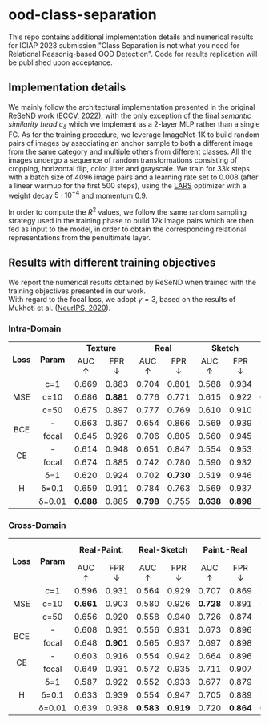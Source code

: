 # ood-class-separation

This repo contains additional implementation details and numerical results for ICIAP 2023 submission "Class Separation is not what you need for Relational Reasonig-based OOD Detection".
Code for results replication will be published upon acceptance. 

## Implementation details

We mainly follow the architectural implementation presented in the original ReSeND work
([ECCV, 2022](https://www.ecva.net/papers/eccv_2022/papers_ECCV/papers/136850181.pdf)),
with the only exception of the final *semantic similarity head* $c_\delta$ which we implement as a 2-layer MLP rather than a single FC.
As for the training procedure, we leverage ImageNet-1K to build random pairs of images by associating an
anchor sample to both a different image from the same category and multiple others from different classes.
All the images undergo a sequence of random transformations consisting of cropping, horizontal flip, color jitter and grayscale.
We train for 33k steps with a batch size of 4096 image pairs and a learning rate set to 0.008 (after a linear warmup
for the first 500 steps), using the [LARS](https://arxiv.org/abs/1708.03888) optimizer with a weight decay $5 \cdot 10^{-4}$ and momentum 0.9.

In order to compute the $R^2$ values, we follow the same random sampling strategy used in the training phase to build
12k image pairs which are then fed as input to the model, in order to obtain the corresponding relational representations from the penultimate
layer.


## Results with different training objectives

We report the numerical results obtained by ReSeND when trained with the training objectives presented in our work. <br>
With regard to the focal loss, we adopt $\gamma = 3$, based on the results of Mukhoti et al.
([NeurIPS, 2020](https://proceedings.neurips.cc/paper/2020/file/aeb7b30ef1d024a76f21a1d40e30c302-Paper.pdf)). 

### Intra-Domain

<div class="adjustbox">
<div id="tab:losses_results">
<table>
<tbody>
<tr class="odd">
<td rowspan="2" style="text-align: center;"><strong>Loss</strong></td>
<td rowspan="2" style="text-align: center;"><strong>Param</strong></td>
<td colspan="2"
style="text-align: center;"><strong>Texture</strong></td>
<td colspan="2" style="text-align: center;"><strong>Real</strong></td>
<td colspan="2" style="text-align: center;"><strong>Sketch</strong></td>
<td colspan="2"
style="text-align: center;"><strong>Painting</strong></td>
<td colspan="2" style="text-align: center;"><strong>Avg</strong></td>
<td style="text-align: center;"><strong>ImageNet</strong></td>
</tr>
<tr class="even">
<td style="text-align: center;">AUC <span
class="math inline">↑</span></td>
<td style="text-align: center;">FPR <span
class="math inline">↓</span></td>
<td style="text-align: center;">AUC <span
class="math inline">↑</span></td>
<td style="text-align: center;">FPR <span
class="math inline">↓</span></td>
<td style="text-align: center;">AUC <span
class="math inline">↑</span></td>
<td style="text-align: center;">FPR <span
class="math inline">↓</span></td>
<td style="text-align: center;">AUC <span
class="math inline">↑</span></td>
<td style="text-align: center;">FPR <span
class="math inline">↓</span></td>
<td style="text-align: center;">AUC <span
class="math inline">↑</span></td>
<td style="text-align: center;">FPR <span
class="math inline">↓</span></td>
<td style="text-align: center;"><span
class="math inline"><em>R</em><sup>2</sup></span></td>
</tr>
<tr class="odd">
<td rowspan="3" style="text-align: center;">MSE</td>
<td style="text-align: center;">c=1</td>
<td style="text-align: center;">0.669</td>
<td style="text-align: center;">0.883</td>
<td style="text-align: center;">0.704</td>
<td style="text-align: center;">0.801</td>
<td style="text-align: center;">0.588</td>
<td style="text-align: center;">0.934</td>
<td style="text-align: center;">0.680</td>
<td style="text-align: center;">0.853</td>
<td style="text-align: center;">0.660</td>
<td style="text-align: center;">0.868</td>
<td style="text-align: center;">0.520</td>
</tr>
<tr class="even">
<td style="text-align: center;">c=10</td>
<td style="text-align: center;">0.686</td>
<td style="text-align: center;"><strong>0.881</strong></td>
<td style="text-align: center;">0.776</td>
<td style="text-align: center;">0.771</td>
<td style="text-align: center;">0.615</td>
<td style="text-align: center;">0.922</td>
<td style="text-align: center;"><strong>0.729</strong></td>
<td style="text-align: center;"><strong>0.809</strong></td>
<td style="text-align: center;">0.702</td>
<td style="text-align: center;">0.846</td>
<td style="text-align: center;">0.111</td>
</tr>
<tr class="odd">
<td style="text-align: center;">c=50</td>
<td style="text-align: center;">0.675</td>
<td style="text-align: center;">0.897</td>
<td style="text-align: center;">0.777</td>
<td style="text-align: center;">0.769</td>
<td style="text-align: center;">0.610</td>
<td style="text-align: center;">0.910</td>
<td style="text-align: center;">0.719</td>
<td style="text-align: center;">0.841</td>
<td style="text-align: center;">0.695</td>
<td style="text-align: center;">0.854</td>
<td style="text-align: center;">0.015</td>
</tr>
<tr class="even">
<td rowspan="2" style="text-align: center;">BCE</td>
<td style="text-align: center;">-</td>
<td style="text-align: center;">0.663</td>
<td style="text-align: center;">0.897</td>
<td style="text-align: center;">0.654</td>
<td style="text-align: center;">0.866</td>
<td style="text-align: center;">0.569</td>
<td style="text-align: center;">0.939</td>
<td style="text-align: center;">0.683</td>
<td style="text-align: center;">0.864</td>
<td style="text-align: center;">0.642</td>
<td style="text-align: center;">0.892</td>
<td style="text-align: center;">0.592</td>
</tr>
<tr class="odd">
<td style="text-align: center;">focal</td>
<td style="text-align: center;">0.645</td>
<td style="text-align: center;">0.926</td>
<td style="text-align: center;">0.706</td>
<td style="text-align: center;">0.805</td>
<td style="text-align: center;">0.560</td>
<td style="text-align: center;">0.945</td>
<td style="text-align: center;">0.696</td>
<td style="text-align: center;">0.829</td>
<td style="text-align: center;">0.652</td>
<td style="text-align: center;">0.876</td>
<td style="text-align: center;">0.441</td>
</tr>
<tr class="even">
<td rowspan="2" style="text-align: center;">CE</td>
<td style="text-align: center;">-</td>
<td style="text-align: center;">0.614</td>
<td style="text-align: center;">0.948</td>
<td style="text-align: center;">0.651</td>
<td style="text-align: center;">0.847</td>
<td style="text-align: center;">0.554</td>
<td style="text-align: center;">0.953</td>
<td style="text-align: center;">0.648</td>
<td style="text-align: center;">0.897</td>
<td style="text-align: center;">0.617</td>
<td style="text-align: center;">0.911</td>
<td style="text-align: center;">0.592</td>
</tr>
<tr class="odd">
<td style="text-align: center;">focal</td>
<td style="text-align: center;">0.674</td>
<td style="text-align: center;">0.885</td>
<td style="text-align: center;">0.742</td>
<td style="text-align: center;">0.780</td>
<td style="text-align: center;">0.590</td>
<td style="text-align: center;">0.932</td>
<td style="text-align: center;">0.713</td>
<td style="text-align: center;">0.856</td>
<td style="text-align: center;">0.680</td>
<td style="text-align: center;">0.863</td>
<td style="text-align: center;">0.362</td>
</tr>
<tr class="even">
<td rowspan="3" style="text-align: center;">H</td>
<td style="text-align: center;">&delta;=1</td>
<td style="text-align: center;">0.620</td>
<td style="text-align: center;">0.924</td>
<td style="text-align: center;">0.702</td>
<td style="text-align: center;"><strong>0.730</strong></td>
<td style="text-align: center;">0.519</td>
<td style="text-align: center;">0.946</td>
<td style="text-align: center;">0.609</td>
<td style="text-align: center;">0.869</td>
<td style="text-align: center;">0.612</td>
<td style="text-align: center;">0.867</td>
<td style="text-align: center;">0.487</td>
</tr>
<tr class="odd">
<td style="text-align: center;">&delta;=0.1</td>
<td style="text-align: center;">0.659</td>
<td style="text-align: center;">0.911</td>
<td style="text-align: center;">0.784</td>
<td style="text-align: center;">0.763</td>
<td style="text-align: center;">0.569</td>
<td style="text-align: center;">0.937</td>
<td style="text-align: center;">0.697</td>
<td style="text-align: center;">0.862</td>
<td style="text-align: center;">0.677</td>
<td style="text-align: center;">0.868</td>
<td style="text-align: center;">0.251</td>
</tr>
<tr class="even">
<td style="text-align: center;">&delta;=0.01</td>
<td style="text-align: center;"><strong>0.688</strong></td>
<td style="text-align: center;">0.885</td>
<td style="text-align: center;"><strong>0.798</strong></td>
<td style="text-align: center;">0.755</td>
<td style="text-align: center;"><strong>0.638</strong></td>
<td style="text-align: center;"><strong>0.898</strong></td>
<td style="text-align: center;">0.719</td>
<td style="text-align: center;">0.826</td>
<td style="text-align: center;"><strong>0.711</strong></td>
<td style="text-align: center;"><strong>0.841</strong></td>
<td style="text-align: center;">0.101</td>
</tr>
</tbody>
</table>
</div>
</div>

### Cross-Domain

<div class="adjustbox">
<div id="tab:losses_results">
<table>
<tbody>
<tr class="odd">
<td rowspan="2" style="text-align: center;"><strong>Loss</strong></td>
<td rowspan="2" style="text-align: center;"><strong>Param</strong></td>
<td colspan="2"
style="text-align: center;"><strong>Real-Paint.</strong></td>
<td colspan="2"
style="text-align: center;"><strong>Real-Sketch</strong></td>
<td colspan="2"
style="text-align: center;"><strong>Paint.-Real</strong></td>
<td colspan="2"
style="text-align: center;"><strong>Paint.-Sketch</strong></td>
<td colspan="2"
style="text-align: center;"><strong>Sketch-Real</strong></td>
<td colspan="2"
style="text-align: center;"><strong>Sketch-Paint.</strong></td>
<td colspan="2" style="text-align: center;"><strong>Avg</strong></td>
<td style="text-align: center;"><strong>ImageNet</strong></td>
</tr>
<tr class="even">
<td style="text-align: center;">AUC <span
class="math inline">↑</span></td>
<td style="text-align: center;">FPR <span
class="math inline">↓</span></td>
<td style="text-align: center;">AUC <span
class="math inline">↑</span></td>
<td style="text-align: center;">FPR <span
class="math inline">↓</span></td>
<td style="text-align: center;">AUC <span
class="math inline">↑</span></td>
<td style="text-align: center;">FPR <span
class="math inline">↓</span></td>
<td style="text-align: center;">AUC <span
class="math inline">↑</span></td>
<td style="text-align: center;">FPR <span
class="math inline">↓</span></td>
<td style="text-align: center;">AUC <span
class="math inline">↑</span></td>
<td style="text-align: center;">FPR <span
class="math inline">↓</span></td>
<td style="text-align: center;">AUC <span
class="math inline">↑</span></td>
<td style="text-align: center;">FPR <span
class="math inline">↓</span></td>
<td style="text-align: center;">AUC <span
class="math inline">↑</span></td>
<td style="text-align: center;">FPR <span
class="math inline">↓</span></td>
<td style="text-align: center;"><span
class="math inline"><em>R</em><sup>2</sup></span></td>
</tr>
<tr class="odd">
<td rowspan="3" style="text-align: center;">MSE</td>
<td style="text-align: center;">c=1</td>
<td style="text-align: center;">0.596</td>
<td style="text-align: center;">0.931</td>
<td style="text-align: center;">0.564</td>
<td style="text-align: center;">0.929</td>
<td style="text-align: center;">0.707</td>
<td style="text-align: center;">0.869</td>
<td style="text-align: center;">0.563</td>
<td style="text-align: center;">0.933</td>
<td style="text-align: center;">0.607</td>
<td style="text-align: center;">0.925</td>
<td style="text-align: center;">0.569</td>
<td style="text-align: center;">0.943</td>
<td style="text-align: center;">0.601</td>
<td style="text-align: center;">0.922</td>
<td style="text-align: center;">0.520</td>
</tr>
<tr class="even">
<td style="text-align: center;">c=10</td>
<td style="text-align: center;"><strong>0.661</strong></td>
<td style="text-align: center;">0.903</td>
<td style="text-align: center;">0.580</td>
<td style="text-align: center;">0.926</td>
<td style="text-align: center;"><strong>0.728</strong></td>
<td style="text-align: center;">0.891</td>
<td style="text-align: center;">0.575</td>
<td style="text-align: center;">0.928</td>
<td style="text-align: center;">0.679</td>
<td style="text-align: center;">0.903</td>
<td style="text-align: center;">0.645</td>
<td style="text-align: center;">0.918</td>
<td style="text-align: center;"><strong>0.645</strong></td>
<td style="text-align: center;">0.911</td>
<td style="text-align: center;">0.111</td>
</tr>
<tr class="odd">
<td style="text-align: center;">c=50</td>
<td style="text-align: center;">0.656</td>
<td style="text-align: center;">0.920</td>
<td style="text-align: center;">0.558</td>
<td style="text-align: center;">0.940</td>
<td style="text-align: center;">0.726</td>
<td style="text-align: center;">0.874</td>
<td style="text-align: center;">0.560</td>
<td style="text-align: center;">0.926</td>
<td style="text-align: center;"><strong>0.691</strong></td>
<td style="text-align: center;"><strong>0.875</strong></td>
<td style="text-align: center;">0.642</td>
<td style="text-align: center;"><strong>0.900</strong></td>
<td style="text-align: center;">0.639</td>
<td style="text-align: center;">0.906</td>
<td style="text-align: center;">0.015</td>
</tr>
<tr class="even">
<td rowspan="2" style="text-align: center;">BCE</td>
<td style="text-align: center;">-</td>
<td style="text-align: center;">0.608</td>
<td style="text-align: center;">0.931</td>
<td style="text-align: center;">0.556</td>
<td style="text-align: center;">0.931</td>
<td style="text-align: center;">0.673</td>
<td style="text-align: center;">0.896</td>
<td style="text-align: center;">0.582</td>
<td style="text-align: center;">0.929</td>
<td style="text-align: center;">0.660</td>
<td style="text-align: center;">0.896</td>
<td style="text-align: center;">0.652</td>
<td style="text-align: center;">0.921</td>
<td style="text-align: center;">0.622</td>
<td style="text-align: center;">0.917</td>
<td style="text-align: center;">0.592</td>
</tr>
<tr class="odd">
<td style="text-align: center;">focal</td>
<td style="text-align: center;">0.648</td>
<td style="text-align: center;"><strong>0.901</strong></td>
<td style="text-align: center;">0.565</td>
<td style="text-align: center;">0.937</td>
<td style="text-align: center;">0.697</td>
<td style="text-align: center;">0.898</td>
<td style="text-align: center;">0.561</td>
<td style="text-align: center;">0.943</td>
<td style="text-align: center;">0.686</td>
<td style="text-align: center;">0.881</td>
<td style="text-align: center;">0.642</td>
<td style="text-align: center;">0.916</td>
<td style="text-align: center;">0.633</td>
<td style="text-align: center;">0.913</td>
<td style="text-align: center;">0.441</td>
</tr>
<tr class="even">
<td rowspan="2" style="text-align: center;">CE</td>
<td style="text-align: center;">-</td>
<td style="text-align: center;">0.603</td>
<td style="text-align: center;">0.916</td>
<td style="text-align: center;">0.554</td>
<td style="text-align: center;">0.942</td>
<td style="text-align: center;">0.664</td>
<td style="text-align: center;">0.896</td>
<td style="text-align: center;">0.566</td>
<td style="text-align: center;">0.935</td>
<td style="text-align: center;">0.669</td>
<td style="text-align: center;">0.912</td>
<td style="text-align: center;">0.645</td>
<td style="text-align: center;">0.934</td>
<td style="text-align: center;">0.617</td>
<td style="text-align: center;">0.923</td>
<td style="text-align: center;">0.592</td>
</tr>
<tr class="odd">
<td style="text-align: center;">focal</td>
<td style="text-align: center;">0.649</td>
<td style="text-align: center;">0.931</td>
<td style="text-align: center;">0.572</td>
<td style="text-align: center;">0.935</td>
<td style="text-align: center;">0.711</td>
<td style="text-align: center;">0.907</td>
<td style="text-align: center;">0.566</td>
<td style="text-align: center;">0.935</td>
<td style="text-align: center;">0.679</td>
<td style="text-align: center;">0.903</td>
<td style="text-align: center;"><strong>0.659</strong></td>
<td style="text-align: center;">0.923</td>
<td style="text-align: center;">0.639</td>
<td style="text-align: center;">0.922</td>
<td style="text-align: center;">0.362</td>
</tr>
<tr class="even">
<td rowspan="3" style="text-align: center;">H</td>
<td style="text-align: center;">&delta;=1</td>
<td style="text-align: center;">0.587</td>
<td style="text-align: center;">0.922</td>
<td style="text-align: center;">0.552</td>
<td style="text-align: center;">0.933</td>
<td style="text-align: center;">0.677</td>
<td style="text-align: center;">0.879</td>
<td style="text-align: center;">0.541</td>
<td style="text-align: center;">0.917</td>
<td style="text-align: center;">0.558</td>
<td style="text-align: center;">0.894</td>
<td style="text-align: center;">0.525</td>
<td style="text-align: center;">0.935</td>
<td style="text-align: center;">0.573</td>
<td style="text-align: center;">0.913</td>
<td style="text-align: center;">0.487</td>
</tr>
<tr class="odd">
<td style="text-align: center;">&delta;=0.1</td>
<td style="text-align: center;">0.633</td>
<td style="text-align: center;">0.939</td>
<td style="text-align: center;">0.554</td>
<td style="text-align: center;">0.947</td>
<td style="text-align: center;">0.705</td>
<td style="text-align: center;">0.889</td>
<td style="text-align: center;">0.549</td>
<td style="text-align: center;">0.936</td>
<td style="text-align: center;">0.540</td>
<td style="text-align: center;">0.927</td>
<td style="text-align: center;">0.519</td>
<td style="text-align: center;">0.933</td>
<td style="text-align: center;">0.583</td>
<td style="text-align: center;">0.928</td>
<td style="text-align: center;">0.251</td>
</tr>
<tr class="even">
<td style="text-align: center;">&delta;=0.01</td>
<td style="text-align: center;">0.639</td>
<td style="text-align: center;">0.938</td>
<td style="text-align: center;"><strong>0.583</strong></td>
<td style="text-align: center;"><strong>0.919</strong></td>
<td style="text-align: center;">0.720</td>
<td style="text-align: center;"><strong>0.864</strong></td>
<td style="text-align: center;"><strong>0.590</strong></td>
<td style="text-align: center;"><strong>0.899</strong></td>
<td style="text-align: center;">0.679</td>
<td style="text-align: center;">0.895</td>
<td style="text-align: center;">0.637</td>
<td style="text-align: center;">0.914</td>
<td style="text-align: center;">0.641</td>
<td style="text-align: center;"><strong>0.905</strong></td>
<td style="text-align: center;">0.101</td>
</tr>
</tbody>
</table>
</div>
</div>
